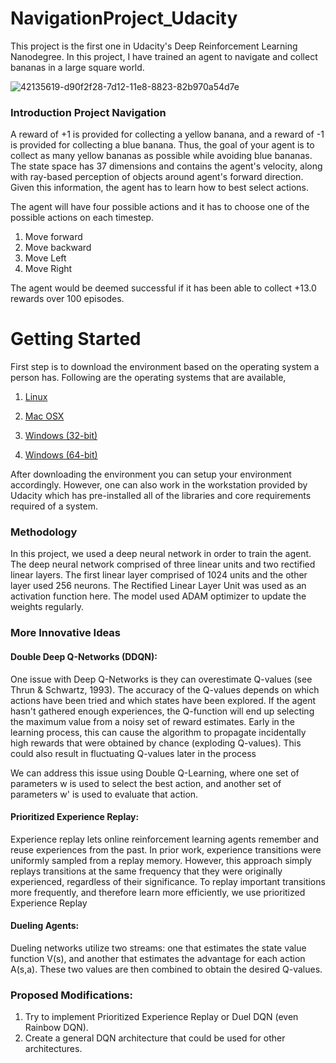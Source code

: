 # NavigationProject_Udacity
This project is the first one in Udacity's Deep Reinforcement Learning Nanodegree. In this project, I have trained an agent to navigate and collect bananas in a large square world.

![42135619-d90f2f28-7d12-11e8-8823-82b970a54d7e](https://github.com/SAMNaqvi1212/NavigationProject_Udacity/assets/76792427/570bbb97-f4b5-47cf-94b1-a821b00b89e9)
### Introduction Project Navigation
A reward of +1 is provided for collecting a yellow banana, and a reward of -1 is provided for collecting a blue banana. Thus, the goal of your agent is to collect as many yellow bananas as possible while avoiding blue bananas.
The state space has 37 dimensions and contains the agent's velocity, along with ray-based perception of objects around agent's forward direction. Given this information, the agent has to learn how to best select actions. 

The agent will have four possible actions and it has to choose one of the possible actions on each timestep. 
1) Move forward
2) Move backward
3) Move Left
4) Move Right

The agent would be deemed successful if it has been able to collect +13.0 rewards over 100 episodes. 
# Getting Started
First step is to download the environment based on the operating system a person has. Following are the operating systems that are
available, 
1) [Linux](https://learn.udacity.com/nanodegrees/nd893/parts/cd0373/lessons/523b5d7a-053e-4627-a4ac-cee97b8a1ad0/concepts/4c1b4caf-2d7e-4d9f-b7e5-4f7b855f7f1e) 

2) [Mac OSX](https://learn.udacity.com/nanodegrees/nd893/parts/cd0373/lessons/523b5d7a-053e-4627-a4ac-cee97b8a1ad0/concepts/4c1b4caf-2d7e-4d9f-b7e5-4f7b855f7f1e)
   
3) [Windows (32-bit)](https://learn.udacity.com/nanodegrees/nd893/parts/cd0373/lessons/523b5d7a-053e-4627-a4ac-cee97b8a1ad0/concepts/4c1b4caf-2d7e-4d9f-b7e5-4f7b855f7f1e)

4) [Windows (64-bit)](https://learn.udacity.com/nanodegrees/nd893/parts/cd0373/lessons/523b5d7a-053e-4627-a4ac-cee97b8a1ad0/concepts/4c1b4caf-2d7e-4d9f-b7e5-4f7b855f7f1e)


After downloading the environment you can setup your environment accordingly. However, one can also work in the workstation provided by Udacity which has pre-installed all of the libraries and
core requirements required of a system. 

### Methodology
In this project, we used a deep neural network in order to train the agent. The deep neural network comprised of three linear units and two rectified linear layers. The first linear layer comprised of 1024 units and the other layer used 256 neurons. 
The Rectified Linear Layer Unit was used as an activation function here. The model used ADAM optimizer to update the weights regularly. 

### More Innovative Ideas

#### Double Deep Q-Networks (DDQN):

One issue with Deep Q-Networks is they can overestimate Q-values (see Thrun & Schwartz, 1993). The accuracy of the Q-values depends on which actions have been tried and which states have been explored. If the agent hasn't gathered enough experiences, the Q-function will end up selecting the maximum value from a noisy set of reward estimates. Early in the learning process, this can cause the algorithm to propagate incidentally high rewards that were obtained by chance (exploding Q-values). This could also result in fluctuating Q-values later in the process

We can address this issue using Double Q-Learning, where one set of parameters w is used to select the best action, and another set of parameters w' is used to evaluate that action.

#### Prioritized Experience Replay:

Experience replay lets online reinforcement learning agents remember and reuse experiences from the past. In prior work, experience transitions were uniformly sampled from a replay memory. However, this approach simply replays transitions at the same frequency that they were originally experienced, regardless of their significance. To replay important transitions more frequently, and therefore learn more efficiently, we use prioritized Experience Replay

#### Dueling Agents:

Dueling networks utilize two streams: one that estimates the state value function V(s), and another that estimates the advantage for each action A(s,a). These two values are then combined to obtain the desired Q-values.

### Proposed Modifications:
1) Try to implement Prioritized Experience Replay or Duel DQN (even Rainbow DQN).
2) Create a general DQN architecture that could be used for other architectures.

